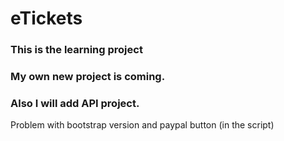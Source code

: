 # eTickets

### This is the learning project 
### My own new project is coming. 
### Also I will add API project.

Problem with bootstrap version and paypal button (in the script)
